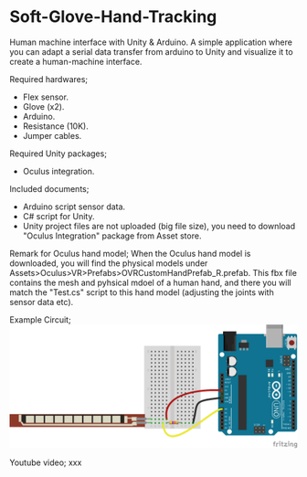 # Soft-Glove-Hand-Tracking
Human machine interface with Unity &amp; Arduino.
A simple application where you can adapt a serial data transfer from arduino to Unity and visualize it to create a human-machine interface.

Required hardwares;
  - Flex sensor.
  - Glove (x2).
  - Arduino.
  - Resistance (10K).
  - Jumper cables.

Required Unity packages;
  - Oculus integration.
  
Included documents;
  - Arduino script sensor data.
  - C# script for Unity.
  - Unity project files are not uploaded (big file size), you need to download "Oculus Integration" package from Asset store.

Remark for Oculus hand model;
When the Oculus hand model is downloaded, you will find the physical models under Assets>Oculus>VR>Prefabs>OVRCustomHandPrefab_R.prefab. This fbx file contains the mesh and pyhsical mdoel of a human hand, and there you will match the "Test.cs" script to this hand model (adjusting the joints with sensor data etc).

Example Circuit;
![](Images/Circuit.png)

Youtube video;
xxx
